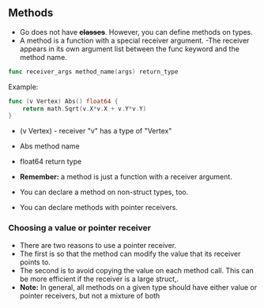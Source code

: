 ## Methods
 - Go does not have **~~classes~~**. However, you can define methods on types.
 - A method is a function with a special receiver argument.
 -The receiver appears in its own argument list between the func keyword and the method name.
 ```go
 func receiver_args method_name(args) return_type
```
Example:
```go
func (v Vertex) Abs() float64 {
	return math.Sqrt(v.X*v.X + v.Y*v.Y)
}
```
- (v Vertex) - receiver "v" has a type of "Vertex"
- Abs method name
- float64 return type

- **Remember:** a method is just a function with a receiver argument.
- You can declare a method on non-struct types, too.
- You can declare methods with pointer receivers.

### Choosing a value or pointer receiver
- There are two reasons to use a pointer receiver.
- The first is so that the method can modify the value that its receiver points to.
- The second is to avoid copying the value on each method call. This can be more efficient if the receiver is a large struct,.
- **Note:** In general, all methods on a given type should have either value or pointer receivers, but not a mixture of both

